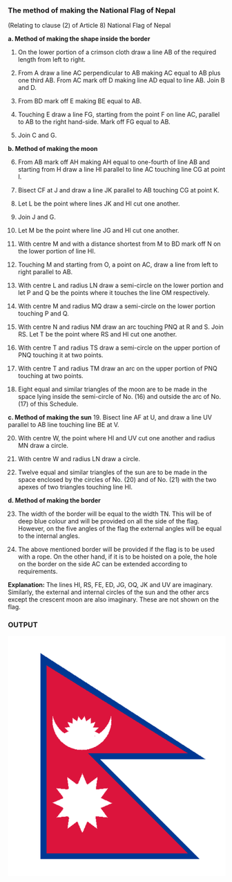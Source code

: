 ### The method of making the National Flag of Nepal
(Relating to clause (2) of Article 8) National Flag of Nepal

**a.  Method of making the shape inside the border**
  1. On the lower portion of a crimson cloth draw a line AB of the required
length from left to right.

  2. From A draw a line AC perpendicular to AB making AC equal to AB plus
one third AB. From AC mark off D making line AD equal to line AB. Join B
and D.

  3. From BD mark off E making BE equal to AB.

  4. Touching E draw a line FG, starting from the point F on line AC, parallel to
AB to the right hand-side. Mark off FG equal to AB.

  5. Join C and G.

**b. Method of making the moon**

  6. From AB mark off AH making AH equal to one-fourth of line AB and
starting from H draw a line HI parallel to line AC touching line CG at point
I.
  7. Bisect CF at J and draw a line JK parallel to AB touching CG at point K.

  8. Let L be the point where lines JK and HI cut one another.

  9. Join J and G.

  10. Let M be the point where line JG and HI cut one another.

  11. With centre M and with a distance shortest from M to BD mark off N on the
lower portion of line HI.

  12. Touching M and starting from O, a point on AC, draw a line from left to
right parallel to AB.

  13. With centre L and radius LN draw a semi-circle on the lower portion and let
P and Q be the points where it touches the line OM respectively.

  14. With centre M and radius MQ draw a semi-circle on the lower portion
touching P and Q.

  15. With centre N and radius NM draw an arc touching PNQ at R and S. Join
RS. Let T be the point where RS and HI cut one another.

  16. With centre T and radius TS draw a semi-circle on the upper portion of PNQ
touching it at two points.

  17. With centre T and radius TM draw an arc on the upper portion of PNQ
touching at two points.

  18. Eight equal and similar triangles of the moon are to be made in the space
lying inside the semi-circle of No. (16) and outside the arc of No. (17) of
this Schedule.

**c. Method of making the sun**
  19. Bisect line AF at U, and draw a line UV parallel to AB line touching line BE
at V.

  20. With centre W, the point where HI and UV cut one another and radius MN
draw a circle.

  21. With centre W and radius LN draw a circle.

  22. Twelve equal and similar triangles of the sun are to be made in the space
enclosed by the circles of No. (20) and of No. (21) with the two apexes of
two triangles touching line HI.

**d. Method of making the border**

  23. The width of the border will be equal to the width TN. This will be of deep
blue colour and will be provided on all the side of the flag. However, on the
five angles of the flag the external angles will be equal to the internal angles.

  24. The above mentioned border will be provided if the flag is to be used with a
rope. On the other hand, if it is to be hoisted on a pole, the hole on the
border on the side AC can be extended according to requirements.

**Explanation:** The lines HI, RS, FE, ED, JG, OQ, JK and UV are imaginary.
Similarly, the external and internal circles of the sun and the other arcs except the
crescent moon are also imaginary. These are not shown on the flag.

### OUTPUT
![image](https://github.com/TimilsinaBimal/Flag-of-Nepal-Python/blob/master/Output.png)
